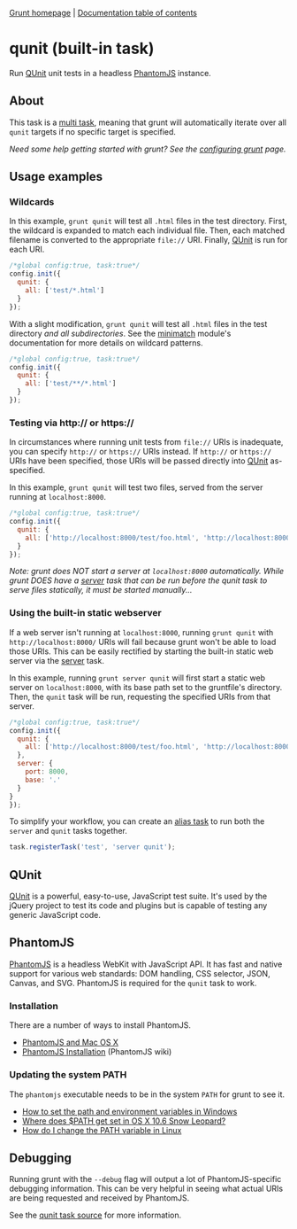 [Grunt homepage](https://github.com/cowboy/grunt) | [Documentation table of contents](toc.md)

# qunit (built-in task)
Run [QUnit][qunit] unit tests in a headless [PhantomJS][phantom] instance.

[qunit]: http://docs.jquery.com/QUnit
[phantom]: http://www.phantomjs.org/

## About

This task is a [multi task](tasks_creating.md), meaning that grunt will automatically iterate over all `qunit` targets if no specific target is specified.

_Need some help getting started with grunt? See the [configuring grunt](configuring.md) page._

## Usage examples

### Wildcards

In this example, `grunt qunit` will test all `.html` files in the test directory. First, the wildcard is expanded to match each individual file. Then, each matched filename is converted to the appropriate `file://` URI. Finally, [QUnit][qunit] is run for each URI.

```javascript
/*global config:true, task:true*/
config.init({
  qunit: {
    all: ['test/*.html']
  }
});
```

With a slight modification, `grunt qunit` will test all `.html` files in the test directory _and all subdirectories_. See the [minimatch](https://github.com/isaacs/minimatch) module's documentation for more details on wildcard patterns.

```javascript
/*global config:true, task:true*/
config.init({
  qunit: {
    all: ['test/**/*.html']
  }
});
```

### Testing via http:// or https://

In circumstances where running unit tests from `file://` URIs is inadequate, you can specify `http://` or `https://` URIs instead. If `http://` or `https://` URIs have been specified, those URIs will be passed directly into [QUnit][qunit] as-specified.

In this example, `grunt qunit` will test two files, served from the server running at `localhost:8000`.

```javascript
/*global config:true, task:true*/
config.init({
  qunit: {
    all: ['http://localhost:8000/test/foo.html', 'http://localhost:8000/test/bar.html']
  }
});
```

_Note: grunt does NOT start a server at `localhost:8000` automatically. While grunt DOES have a [server](task_server.md) task that can be run before the qunit task to serve files statically, it must be started manually..._

### Using the built-in static webserver

If a web server isn't running at `localhost:8000`, running `grunt qunit` with `http://localhost:8000/` URIs will fail because grunt won't be able to load those URIs. This can be easily rectified by starting the built-in static web server via the [server](task_server.md) task.

In this example, running `grunt server qunit` will first start a static web server on `localhost:8000`, with its base path set to the gruntfile's directory. Then, the `qunit` task will be run, requesting the specified URIs from that server.

```javascript
/*global config:true, task:true*/
config.init({
  qunit: {
    all: ['http://localhost:8000/test/foo.html', 'http://localhost:8000/test/bar.html']
  },
  server: {
    port: 8000,
    base: '.'
  }
}
});
```

To simplify your workflow, you can create an [alias task](tasks_creating.md) to run both the `server` and `qunit` tasks together.

```javascript
task.registerTask('test', 'server qunit');
```

## QUnit

[QUnit][qunit] is a powerful, easy-to-use, JavaScript test suite. It's used by the jQuery project to test its code and plugins but is capable of testing any generic JavaScript code.

## PhantomJS

[PhantomJS](http://www.phantomjs.org/) is a headless WebKit with JavaScript API. It has fast and native support for various web standards: DOM handling, CSS selector, JSON, Canvas, and SVG. PhantomJS is required for the `qunit` task to work.

### Installation

There are a number of ways to install PhantomJS.

* [PhantomJS and Mac OS X](http://ariya.ofilabs.com/2012/02/phantomjs-and-mac-os-x.html)
* [PhantomJS Installation](http://code.google.com/p/phantomjs/wiki/Installation) (PhantomJS wiki)

### Updating the system PATH

The `phantomjs` executable needs to be in the system `PATH` for grunt to see it.

* [How to set the path and environment variables in Windows](http://www.computerhope.com/issues/ch000549.htm)
* [Where does $PATH get set in OS X 10.6 Snow Leopard?](http://superuser.com/questions/69130/where-does-path-get-set-in-os-x-10-6-snow-leopard)
* [How do I change the PATH variable in Linux](https://www.google.com/search?q=How+do+I+change+the+PATH+variable+in+Linux)

## Debugging

Running grunt with the `--debug` flag will output a lot of PhantomJS-specific debugging information. This can be very helpful in seeing what actual URIs are being requested and received by PhantomJS.

See the [qunit task source](https://github.com/cowboy/grunt/blob/master/tasks/qunit.js) for more information.
